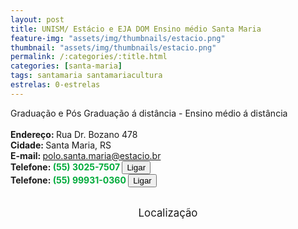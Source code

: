 ```yaml
---
layout: post
title: UNISM/ Estácio e EJA DOM Ensino médio Santa Maria
feature-img: "assets/img/thumbnails/estacio.png"
thumbnail: "assets/img/thumbnails/estacio.png"
permalink: /:categories/:title.html
categories: [santa-maria]
tags: santamaria santamariacultura
estrelas: 0-estrelas
---
```

Graduação e Pós Graduação á distância - Ensino médio á distância<!-- more --><br />
 <br/>
<b>Endereço: </b>Rua Dr. Bozano 478<br />
<b>Cidade: </b>Santa Maria, RS<br />
<b>E-mail: </b>polo.santa.maria@estacio.br<br />
<b>Telefone: <span style="color: #00ab3a;">(55) 3025-7507</span> <a href="tel:5530257507"><button class="ligar">Ligar</button></a></b><br />
<b>Telefone: <span style="color: #00ab3a;">(55) 99931-0360</span> <a href="tel:55999310360"><button class="ligar">Ligar</button></a></b><br />
<br />
<style>
      #map {
        height: 400px;
        width: 100%;
       }
    </style>

<div style="font-size: larger; text-align: center;">
Localização</div>
<div id="map">
<script>
      function initMap() {
        var uluru = {lat: -29.6883675, lng: -53.8163607};
        var map = new google.maps.Map(document.getElementById('map'), {
          zoom: 17,
          center: uluru
        });
        var marker = new google.maps.Marker({
          position: uluru,
          map: map
        });
      }
    </script>
    <script async="" defer="" src="https://maps.googleapis.com/maps/api/js?key=AIzaSyDDc8SHLmOesJRaXCW0fZ2ST09W4s0ME5g&amp;callback=initMap">
    </script>
</div>
